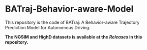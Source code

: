 # BATraj-Behavior-aware-Model
This repository is the code of BATraj: A Behavior-aware Trajectory Prediction Model for Autonomous Driving.

**The NGSIM and HighD datasets is available at the _Releases_ in this repository.**

